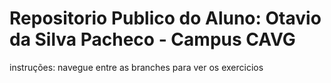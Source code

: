 # Repositorio Publico do Aluno: Otavio da Silva Pacheco - Campus CAVG

instruções: navegue entre as branches para ver os exercicios 
